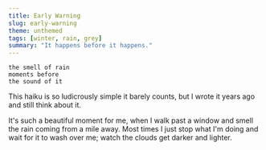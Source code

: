 ```yaml
---
title: Early Warning
slug: early-warning
theme: unthemed
tags: [winter, rain, grey]
summary: "It happens before it happens."
---
```


```
the smell of rain
moments before
the sound of it
```

This haiku is so ludicrously simple it barely counts, but I wrote it years ago and still think about it.

It's such a beautiful moment for me, when I walk past a window and smell the rain coming from a mile away.
Most times I just stop what I'm doing and wait for it to wash over me; watch the clouds get darker and lighter.
